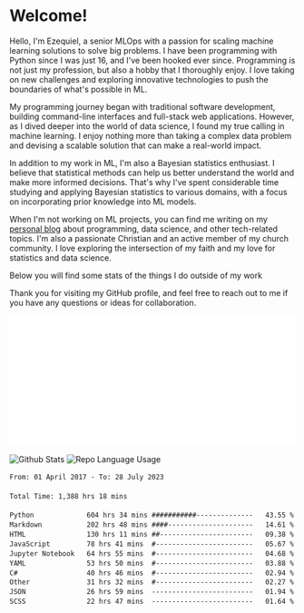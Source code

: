 # Welcome!

Hello, I'm Ezequiel, a senior MLOps with a passion for scaling machine learning solutions to solve big problems. I have been programming with Python since I was just 16, and I've been hooked ever since. Programming is not just my profession, but also a hobby that I thoroughly enjoy. I love taking on new challenges and exploring innovative technologies to push the boundaries of what's possible in ML.

My programming journey began with traditional software development, building command-line interfaces and full-stack web applications. However, as I dived deeper into the world of data science, I found my true calling in machine learning. I enjoy nothing more than taking a complex data problem and devising a scalable solution that can make a real-world impact.

In addition to my work in ML, I'm also a Bayesian statistics enthusiast. I believe that statistical methods can help us better understand the world and make more informed decisions. That's why I've spent considerable time studying and applying Bayesian statistics to various domains, with a focus on incorporating prior knowledge into ML models.

When I'm not working on ML projects, you can find me writing on my [personal blog](https://elc.github.io) about programming, data science, and other tech-related topics. I'm also a passionate Christian and an active member of my church community. I love exploring the intersection of my faith and my love for statistics and data science.

Below you will find some stats of the things I do outside of my work

Thank you for visiting my GitHub profile, and feel free to reach out to me if you have any questions or ideas for collaboration.

![RSS Feed](metrics.plugin.rss.svg)

![Github Stats](https://github-readme-stats.vercel.app/api?username=elc&show_icons=true&theme=gruvbox&border_radius=20&include_all_commits=true&count_private=true&card_width=450) ![Repo Language Usage](https://github-readme-stats.vercel.app/api/top-langs?username=elc&show_icons=true&theme=gruvbox&border_radius=20&include_all_commits=true&count_private=true&layout=compact&langs_count=5&card_width=400)


<!--START_SECTION:waka-->

```txt
From: 01 April 2017 - To: 28 July 2023

Total Time: 1,388 hrs 18 mins

Python             604 hrs 34 mins ###########--------------   43.55 %
Markdown           202 hrs 48 mins ####---------------------   14.61 %
HTML               130 hrs 11 mins ##-----------------------   09.38 %
JavaScript         78 hrs 41 mins  #------------------------   05.67 %
Jupyter Notebook   64 hrs 55 mins  #------------------------   04.68 %
YAML               53 hrs 50 mins  #------------------------   03.88 %
C#                 40 hrs 46 mins  #------------------------   02.94 %
Other              31 hrs 32 mins  #------------------------   02.27 %
JSON               26 hrs 59 mins  -------------------------   01.94 %
SCSS               22 hrs 47 mins  -------------------------   01.64 %
```

<!--END_SECTION:waka-->
